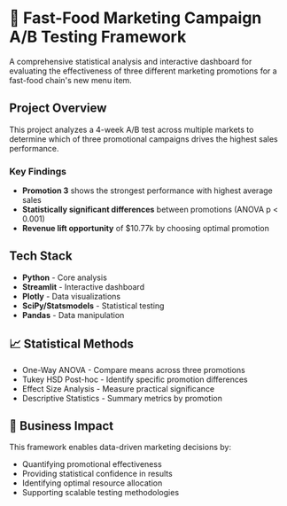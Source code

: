 # 🍟 Fast-Food Marketing Campaign A/B Testing Framework

A comprehensive statistical analysis and interactive dashboard for evaluating the effectiveness of three different marketing promotions for a fast-food chain's new menu item.

##  Project Overview

This project analyzes a 4-week A/B test across multiple markets to determine which of three promotional campaigns drives the highest sales performance.

### Key Findings
- **Promotion 3** shows the strongest performance with highest average sales
- **Statistically significant differences** between promotions (ANOVA p < 0.001)
- **Revenue lift opportunity** of $10.77k by choosing optimal promotion

## Tech Stack
- **Python** - Core analysis
- **Streamlit** - Interactive dashboard
- **Plotly** - Data visualizations
- **SciPy/Statsmodels** - Statistical testing
- **Pandas** - Data manipulation

## 📈 Statistical Methods

- One-Way ANOVA - Compare means across three promotions
- Tukey HSD Post-hoc - Identify specific promotion differences
- Effect Size Analysis - Measure practical significance
- Descriptive Statistics - Summary metrics by promotion

## 💼 Business Impact
This framework enables data-driven marketing decisions by:

- Quantifying promotional effectiveness
- Providing statistical confidence in results
- Identifying optimal resource allocation
- Supporting scalable testing methodologies
